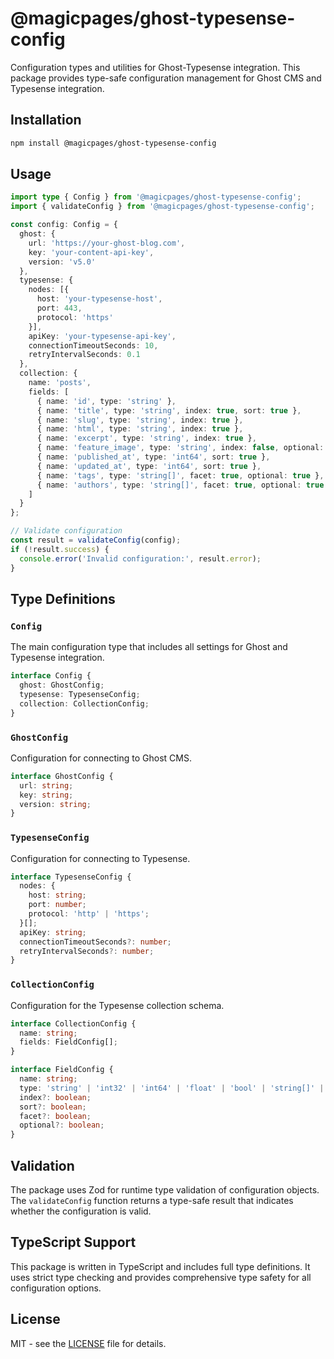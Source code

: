 # @magicpages/ghost-typesense-config

Configuration types and utilities for Ghost-Typesense integration. This package provides type-safe configuration management for Ghost CMS and Typesense integration.

## Installation

```bash
npm install @magicpages/ghost-typesense-config
```

## Usage

```typescript
import type { Config } from '@magicpages/ghost-typesense-config';
import { validateConfig } from '@magicpages/ghost-typesense-config';

const config: Config = {
  ghost: {
    url: 'https://your-ghost-blog.com',
    key: 'your-content-api-key',
    version: 'v5.0'
  },
  typesense: {
    nodes: [{
      host: 'your-typesense-host',
      port: 443,
      protocol: 'https'
    }],
    apiKey: 'your-typesense-api-key',
    connectionTimeoutSeconds: 10,
    retryIntervalSeconds: 0.1
  },
  collection: {
    name: 'posts',
    fields: [
      { name: 'id', type: 'string' },
      { name: 'title', type: 'string', index: true, sort: true },
      { name: 'slug', type: 'string', index: true },
      { name: 'html', type: 'string', index: true },
      { name: 'excerpt', type: 'string', index: true },
      { name: 'feature_image', type: 'string', index: false, optional: true },
      { name: 'published_at', type: 'int64', sort: true },
      { name: 'updated_at', type: 'int64', sort: true },
      { name: 'tags', type: 'string[]', facet: true, optional: true },
      { name: 'authors', type: 'string[]', facet: true, optional: true }
    ]
  }
};

// Validate configuration
const result = validateConfig(config);
if (!result.success) {
  console.error('Invalid configuration:', result.error);
}
```

## Type Definitions

### `Config`

The main configuration type that includes all settings for Ghost and Typesense integration.

```typescript
interface Config {
  ghost: GhostConfig;
  typesense: TypesenseConfig;
  collection: CollectionConfig;
}
```

### `GhostConfig`

Configuration for connecting to Ghost CMS.

```typescript
interface GhostConfig {
  url: string;
  key: string;
  version: string;
}
```

### `TypesenseConfig`

Configuration for connecting to Typesense.

```typescript
interface TypesenseConfig {
  nodes: {
    host: string;
    port: number;
    protocol: 'http' | 'https';
  }[];
  apiKey: string;
  connectionTimeoutSeconds?: number;
  retryIntervalSeconds?: number;
}
```

### `CollectionConfig`

Configuration for the Typesense collection schema.

```typescript
interface CollectionConfig {
  name: string;
  fields: FieldConfig[];
}

interface FieldConfig {
  name: string;
  type: 'string' | 'int32' | 'int64' | 'float' | 'bool' | 'string[]' | 'int32[]' | 'int64[]' | 'float[]' | 'bool[]';
  index?: boolean;
  sort?: boolean;
  facet?: boolean;
  optional?: boolean;
}
```

## Validation

The package uses Zod for runtime type validation of configuration objects. The `validateConfig` function returns a type-safe result that indicates whether the configuration is valid.

## TypeScript Support

This package is written in TypeScript and includes full type definitions. It uses strict type checking and provides comprehensive type safety for all configuration options.

## License

MIT - see the [LICENSE](../../LICENSE) file for details. 